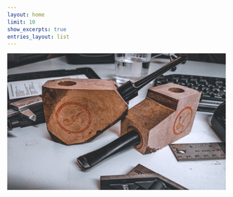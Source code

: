 ```yaml
---
layout: home
limit: 10
show_excerpts: true
entries_layout: list
---
```


![Splash Autumn 2022](/assets/images/LRM_20220908_151751-6.jpg)